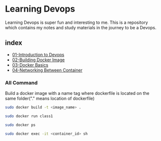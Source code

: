 # Learning Devops

Learning Devops is super fun and interesting to me. This is a repository which contains my notes and study materials
in the journey to be a Devops.

## index

- [01-Introduction to Devops](https://github.com/bindubritto/learning-devops/tree/main/01-Introduction-to-Devops)
- [02-Building Docker Image](https://github.com/bindubritto/learning-devops/tree/main/02-Building-Docker-Image)
- [03-Docker Basics](https://github.com/bindubritto/learning-devops/tree/main/03-Docker-Basics)
- [04-Networking Between Container](https://github.com/bindubritto/learning-devops/tree/main/04-Networking-Between-Containers)

### All Command

Build a docker image with a name tag where dockerfile is located on the same folder("." means location of dockerfile)

```sh
sudo docker build -t <image_name> .
```

```sh
sudo docker run class1
```

```sh
sudo docker ps
```

```sh
sudo docker exec -it <container_id> sh
```
